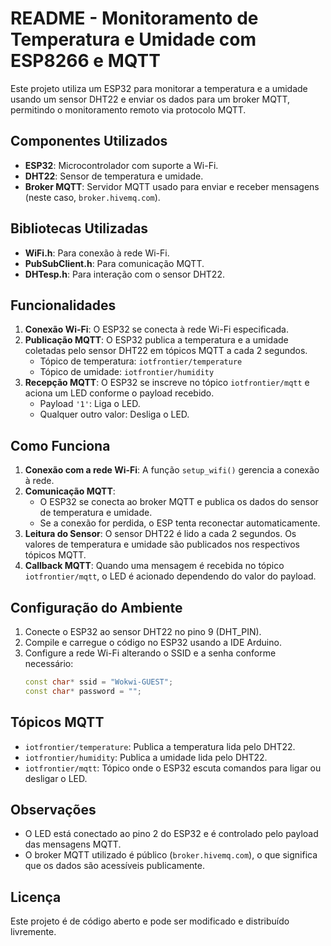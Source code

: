# README - Monitoramento de Temperatura e Umidade com ESP8266 e MQTT

Este projeto utiliza um ESP32 para monitorar a temperatura e a umidade usando um sensor DHT22 e enviar os dados para um broker MQTT, permitindo o monitoramento remoto via protocolo MQTT.

## Componentes Utilizados

- **ESP32**: Microcontrolador com suporte a Wi-Fi.
- **DHT22**: Sensor de temperatura e umidade.
- **Broker MQTT**: Servidor MQTT usado para enviar e receber mensagens (neste caso, `broker.hivemq.com`).

## Bibliotecas Utilizadas

- **WiFi.h**: Para conexão à rede Wi-Fi.
- **PubSubClient.h**: Para comunicação MQTT.
- **DHTesp.h**: Para interação com o sensor DHT22.

## Funcionalidades

1. **Conexão Wi-Fi**: O ESP32 se conecta à rede Wi-Fi especificada.
2. **Publicação MQTT**: O ESP32 publica a temperatura e a umidade coletadas pelo sensor DHT22 em tópicos MQTT a cada 2 segundos.
    - Tópico de temperatura: `iotfrontier/temperature`
    - Tópico de umidade: `iotfrontier/humidity`
3. **Recepção MQTT**: O ESP32 se inscreve no tópico `iotfrontier/mqtt` e aciona um LED conforme o payload recebido.
    - Payload `'1'`: Liga o LED.
    - Qualquer outro valor: Desliga o LED.

## Como Funciona

1. **Conexão com a rede Wi-Fi**: A função `setup_wifi()` gerencia a conexão à rede.
2. **Comunicação MQTT**: 
    - O ESP32 se conecta ao broker MQTT e publica os dados do sensor de temperatura e umidade.
    - Se a conexão for perdida, o ESP tenta reconectar automaticamente.
3. **Leitura do Sensor**: O sensor DHT22 é lido a cada 2 segundos. Os valores de temperatura e umidade são publicados nos respectivos tópicos MQTT.
4. **Callback MQTT**: Quando uma mensagem é recebida no tópico `iotfrontier/mqtt`, o LED é acionado dependendo do valor do payload.

## Configuração do Ambiente

1. Conecte o ESP32 ao sensor DHT22 no pino 9 (DHT_PIN).
2. Compile e carregue o código no ESP32 usando a IDE Arduino.
3. Configure a rede Wi-Fi alterando o SSID e a senha conforme necessário:
    ```cpp
    const char* ssid = "Wokwi-GUEST";
    const char* password = "";
    ```

## Tópicos MQTT

- `iotfrontier/temperature`: Publica a temperatura lida pelo DHT22.
- `iotfrontier/humidity`: Publica a umidade lida pelo DHT22.
- `iotfrontier/mqtt`: Tópico onde o ESP32 escuta comandos para ligar ou desligar o LED.

## Observações

- O LED está conectado ao pino 2 do ESP32 e é controlado pelo payload das mensagens MQTT.
- O broker MQTT utilizado é público (`broker.hivemq.com`), o que significa que os dados são acessíveis publicamente.

## Licença

Este projeto é de código aberto e pode ser modificado e distribuído livremente.
